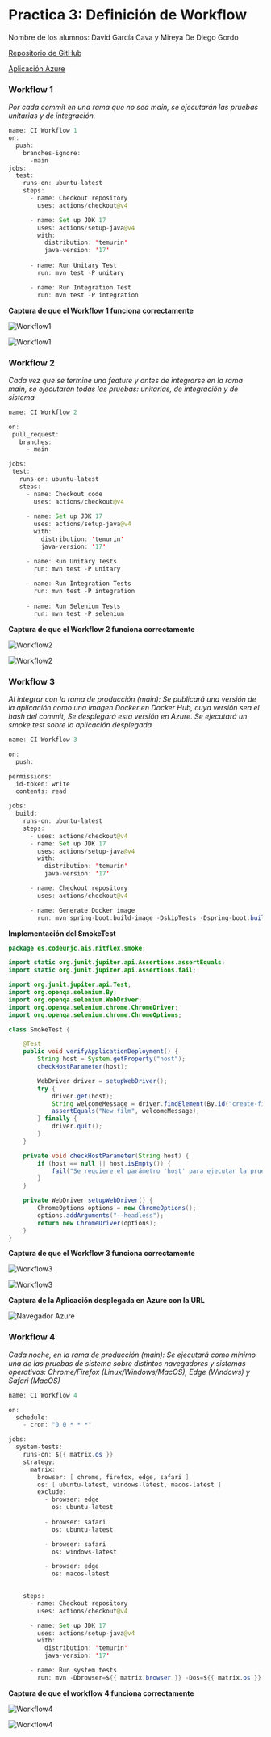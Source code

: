 # Practica 3: Definición de Workflow

Nombre de los alumnos: David García Cava y Mireya De Diego Gordo

[Repositorio de GitHub](https://github.com/PoweeR02/ais-d.garciac-m.dediego-2024-ghf)

[Aplicación Azure](http://ais-anuncios.westeurope.azurecontainer.io:8080/)


### __Workflow 1__

*Por cada commit en una rama que no sea main, se ejecutarán las pruebas unitarias y de integración.*

```java
name: CI Workflow 1
on:
  push:
    branches-ignore:
      -main
jobs:
  test:
    runs-on: ubuntu-latest
    steps:
      - name: Checkout repository
        uses: actions/checkout@v4

      - name: Set up JDK 17
        uses: actions/setup-java@v4
        with:
          distribution: 'temurin'
          java-version: '17'
          
      - name: Run Unitary Test
        run: mvn test -P unitary

      - name: Run Integration Test
        run: mvn test -P integration
```
**Captura de que el Workflow 1 funciona correctamente**

![Workflow1](Capturas\workflow1ok.jpeg "Workflow1")

![Workflow1](Capturas\workflow1contenido.jpeg "Workflow1")

### __Workflow 2__
*Cada vez que se termine una feature y antes de integrarse en la rama
 main, se ejecutarán todas las pruebas: unitarias, de integración y de sistema*
 ```java
name: CI Workflow 2

on:
  pull_request:
    branches:
      - main

jobs:
  test:
    runs-on: ubuntu-latest 
    steps:        
      - name: Checkout code         
        uses: actions/checkout@v4
            
      - name: Set up JDK 17
        uses: actions/setup-java@v4
        with:
          distribution: 'temurin'
          java-version: '17'

      - name: Run Unitary Tests
        run: mvn test -P unitary
        
      - name: Run Integration Tests
        run: mvn test -P integration
        
      - name: Run Selenium Tests
        run: mvn test -P selenium
```
**Captura de que el Workflow 2 funciona correctamente**

![Workflow2](Capturas\workflow2ok.jpeg "Workflow2")

![Workflow2](Capturas\workflow2contenido.jpeg "Workflow2")

### __Workflow 3__
*Al integrar con la rama de producción (main): Se publicará una versión de la aplicación como una imagen Docker en Docker Hub, cuya versión sea el hash del commit, Se desplegará esta versión en Azure. Se ejecutará un smoke test sobre la aplicación desplegada*
```java
name: CI Workflow 3

on:
  push:

permissions:
  id-token: write
  contents: read

jobs:
  build:
    runs-on: ubuntu-latest
    steps:
      - uses: actions/checkout@v4
      - name: Set up JDK 17
        uses: actions/setup-java@v4
        with:
          distribution: 'temurin'
          java-version: '17'

      - name: Checkout repository
        uses: actions/checkout@v4

      - name: Generate Docker image
        run: mvn spring-boot:build-image -DskipTests -Dspring-boot.build-image.imageName=${{ secrets.DOCKERHUB_USERNAME }}/anuncios:${{ github.sha }}
```

**Implementación del SmokeTest**
```java
package es.codeurjc.ais.nitflex.smoke;

import static org.junit.jupiter.api.Assertions.assertEquals;
import static org.junit.jupiter.api.Assertions.fail;

import org.junit.jupiter.api.Test;
import org.openqa.selenium.By;
import org.openqa.selenium.WebDriver;
import org.openqa.selenium.chrome.ChromeDriver;
import org.openqa.selenium.chrome.ChromeOptions;

class SmokeTest {

    @Test
    public void verifyApplicationDeployment() {
        String host = System.getProperty("host");
        checkHostParameter(host);

        WebDriver driver = setupWebDriver();
        try {
            driver.get(host);
            String welcomeMessage = driver.findElement(By.id("create-film")).getText();
            assertEquals("New film", welcomeMessage);
        } finally {
            driver.quit();
        }
    }

    private void checkHostParameter(String host) {
        if (host == null || host.isEmpty()) {
            fail("Se requiere el parámetro 'host' para ejecutar la prueba. Por favor, asegúrese de proporcionar el host donde está desplegada la aplicación.");
        }
    }

    private WebDriver setupWebDriver() {
        ChromeOptions options = new ChromeOptions();
        options.addArguments("--headless");
        return new ChromeDriver(options);
    }
}
```
**Captura de que el Workflow 3 funciona correctamente**

![Workflow3](Capturas\workflow3ok.jpeg "Workflow3")

![Workflow3](Capturas\workflow3contenido.jpeg "Workflow3")

**Captura de la Aplicación desplegada en Azure con la URL**

![Navegador Azure](Capturas\Azure.png "Azure")


### __Workflow 4__
*Cada noche, en la rama de producción (main): Se ejecutará como mínimo una de las pruebas de sistema sobre distintos navegadores y sistemas operativos: Chrome/Firefox (Linux/Windows/MacOS), Edge (Windows) y Safari (MacOS)*


```java
name: CI Workflow 4

on:
  schedule:
    - cron: "0 0 * * *" 

jobs:
  system-tests:
    runs-on: ${{ matrix.os }}
    strategy:
      matrix:
        browser: [ chrome, firefox, edge, safari ]
        os: [ ubuntu-latest, windows-latest, macos-latest ]
        exclude:
          - browser: edge
            os: ubuntu-latest
            
          - browser: safari
            os: ubuntu-latest

          - browser: safari
            os: windows-latest

          - browser: edge
            os: macos-latest
          

    steps:
      - name: Checkout repository
        uses: actions/checkout@v4

      - name: Set up JDK 17
        uses: actions/setup-java@v4
        with:
          distribution: 'temurin'
          java-version: '17'

      - name: Run system tests
        run: mvn -Dbrowser=${{ matrix.browser }} -Dos=${{ matrix.os }} test -P selenium
```

**Captura de que el workflow 4 funciona correctamente**

![Workflow4](Capturas\workflow4ok.jpeg "Workflow4")

![Workflow4](Capturas\workflow4contenido.jpeg "Workflow4")